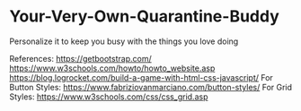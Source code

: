 # Your-Very-Own-Quarantine-Buddy
Personalize it to keep you busy with the things you love doing

References:
https://getbootstrap.com/
https://www.w3schools.com/howto/howto_website.asp
https://blog.logrocket.com/build-a-game-with-html-css-javascript/
For Button Styles:
https://www.fabriziovanmarciano.com/button-styles/
For Grid Styles:
https://www.w3schools.com/css/css_grid.asp
